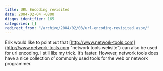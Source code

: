 ```yaml
---
title: URL Encoding revisited
date: 2004-02-04 -0800
disqus_identifier: 165
categories: []
redirect_from: "/archive/2004/02/03/url-encoding-revisited.aspx/"
---
```


Erik would like to point out that
[http://www.network-tools.com](http://www.network-tools.com "network tools website")
can also be used for url encoding. I still like my trick. It’s faster.
However, network tools does have a nice collection of commonly used
tools for the web or network programmer.

